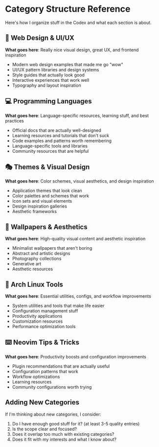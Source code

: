 # Category Structure Reference

Here's how I organize stuff in the Codex and what each section is about.

## 🎨 Web Design & UI/UX
**What goes here**: Really nice visual design, great UX, and frontend inspiration
- Modern web design examples that made me go "wow"
- UI/UX pattern libraries and design systems
- Style guides that actually look good
- Interactive experiences that work well
- Typography and layout inspiration

## 💻 Programming Languages
**What goes here**: Language-specific resources, learning stuff, and best practices
- Official docs that are actually well-designed
- Learning resources and tutorials that don't suck
- Code examples and patterns worth remembering
- Language-specific tools and libraries
- Community resources that are helpful

## 🎭 Themes & Visual Design
**What goes here**: Color schemes, visual aesthetics, and design inspiration
- Application themes that look clean
- Color palettes and schemes that work
- Icon sets and visual elements
- Design inspiration galleries
- Aesthetic frameworks

## 🌄 Wallpapers & Aesthetics
**What goes here**: High-quality visual content and aesthetic inspiration
- Minimalist wallpapers that aren't boring
- Abstract and artistic designs
- Photography collections
- Generative art
- Aesthetic resources

## 🐧 Arch Linux Tools
**What goes here**: Essential utilities, configs, and workflow improvements
- System utilities and tools that make life easier
- Configuration management stuff
- Productivity applications
- Customization resources
- Performance optimization tools

## ⌨️ Neovim Tips & Tricks
**What goes here**: Productivity boosts and configuration improvements
- Plugin recommendations that are actually useful
- Configuration patterns that work
- Workflow optimizations
- Learning resources
- Community configurations worth trying

## Adding New Categories

If I'm thinking about new categories, I consider:
1. Do I have enough good stuff for it? (at least 3-5 quality entries)
2. Is the scope clear and focused?
3. Does it overlap too much with existing categories?
4. Does it fit with my interests and what I know about?